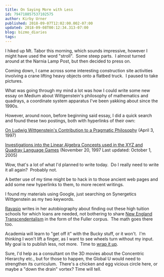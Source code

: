 ```yaml
---
title: On Saying More with Less
id: 794718857537102575
author: Kirby Urner
published: 2018-09-07T12:02:00.002-07:00
updated: 2018-09-08T00:12:34.313-07:00
blog: bizmo_diaries
tags: 
---
```


[](https://www.flickr.com/photos/kirbyurner/43634729695/in/dateposted-public/)

I hiked up Mt. Tabor this morning, which sounds impressive, however I might have used the word "stroll".  Some steep parts.  I almost turned around at the Narnia Lamp Post, but then decided to press on.

Coming down, I came across some interesting construction site activities involving a crane lifting heavy objects onto a flatbed truck.  I paused to take pictures.

What was going through my mind a lot was how I could write some new essay on Medium about Wittgenstein's philosophy of mathematics and quadrays, a coordinate system apparatus I've been yakking about since the 1990s.

However, around noon, before beginning said essay, I did a quick search and found these two postings, both with hyperlinks of their own:

[On Ludwig Wittgenstein's Contribution to a Pragmatic Philosophy](http://www.grunch.net/synergetics/lw.html) (April 3, 1997)

[Investigations into the Linear Algebra Concepts used in the XYZ and Quadray Language Games](http://www.grunch.net/synergetics/quadphil.html) (November 20, 1997 Last updated: October 1, 2005)

Wow, that's a lot of what I'd planned to write today.  Do I really need to write it all again?  Probably not.

A better use of my time might be to hack in to those ancient web pages and add some new hyperlinks to them, to more recent writings.

I found my materials using Google, just searching on Synergetics Wittgenstein as my two keywords.

[Ravasio](http://controlroom.blogspot.com/2018/09/close-encounters.html) writes in her autobiography about finding out these high tuition schools for which loans are needed, not bothering to share [New England Transcendentalism](https://medium.com/@kirbyurner/american-literature-101-224489c26f19) in the form of the Fuller corpus.  The math goes there too.

Academia will learn to "get off it" with the Bucky stuff, or it won't.  I'm thinking I won't lift a finger, as I want to see wheels turn without my input.  My goal is to publish less, not more.  Time to [wrap it up](http://controlroom.blogspot.com/2018/08/archiving-stuff.html).

Sure, I'd help as a consultant on the 3D movies about the Concentric Hierarchy etc., but for those to happen, the Global U would need to strengthen its curriculum.  There's a chicken and egg vicious circle here, or maybe a "down the drain" vortex? Time will tell.